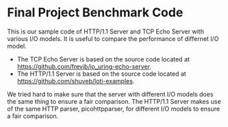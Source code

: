 # Final Project Benchmark Code

This is our sample code of HTTP/1.1 Server and TCP Echo Server with various I/O models. It is useful to compare the performance of differnet I/O model.

- The TCP Echo Server is based on the source code located at <https://github.com/frevib/io_uring-echo-server>.
- The HTTP/1.1 Server is based on the source code located at <https://github.com/shuveb/loti-examples>.

We tried hard to make sure that the server with different I/O models does the same thing to ensure a fair comparison. The HTTP/1.1 Server makes use of the same HTTP parser, picohttpparser, for different I/O models to ensure a fair comparison.
